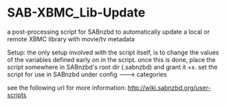 SAB-XBMC_Lib-Update
===================

a post-processing script for SABnzbd to automatically update a local or remote XBMC library with movie/tv metadata

Setup:
the only setup involved with the script itself, is to change the values of the variables defined early on in the script.
once this is done, place the script somewhere in SABnzbd's root dir (.sabnzbd) and grant it +x.
set the script for use in SABnzbd under config ---> categories

see the following url for more information: http://wiki.sabnzbd.org/user-scripts